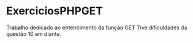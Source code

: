 # ExerciciosPHPGET
Trabalho dedicado ao entendimento da função GET
Tive dificuldades da questão 10 em diante.
